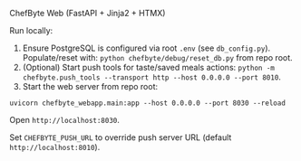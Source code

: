 ChefByte Web (FastAPI + Jinja2 + HTMX)

Run locally:

1. Ensure PostgreSQL is configured via root `.env` (see `db_config.py`). Populate/reset with: `python chefbyte/debug/reset_db.py` from repo root.
2. (Optional) Start push tools for taste/saved meals actions: `python -m chefbyte.push_tools --transport http --host 0.0.0.0 --port 8010`.
3. Start the web server from repo root:

```
uvicorn chefbyte_webapp.main:app --host 0.0.0.0 --port 8030 --reload
```

Open `http://localhost:8030`.

Set `CHEFBYTE_PUSH_URL` to override push server URL (default `http://localhost:8010`).


